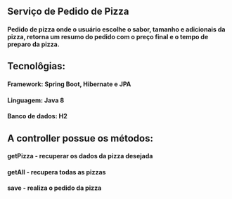 ## Serviço de Pedido de Pizza
#### Pedido de pizza onde o usuário escolhe o sabor, tamanho e adicionais da pizza, retorna um resumo do pedido com o preço final e o tempo de preparo da pizza. 


## Tecnolôgias:
#### Framework: Spring Boot, Hibernate e JPA
#### Linguagem: Java 8
#### Banco de dados: H2


## A controller possue os métodos:
#### getPizza - recuperar os dados da pizza desejada
#### getAll - recupera todas as pizzas 
#### save - realiza o pedido da pizza 
